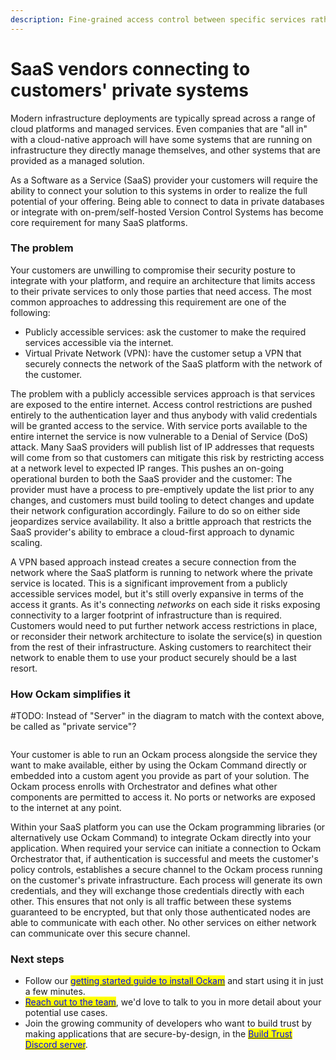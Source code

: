 ```yaml
---
description: Fine-grained access control between specific services rather than networks
---
```


# SaaS vendors connecting to customers' private systems

Modern infrastructure deployments are typically spread across a range of cloud platforms and managed services. Even companies that are "all in" with a cloud-native approach will have some systems that are running on infrastructure they directly manage themselves, and other systems that are provided as a managed solution.

As a Software as a Service (SaaS) provider your customers will require the ability to connect your solution to this systems in order to realize the full potential of your offering. Being able to connect to data in private databases or integrate with on-prem/self-hosted Version Control Systems has become core requirement for many SaaS platforms.

### The problem

Your customers are unwilling to compromise their security posture to integrate with your platform, and require an architecture that limits access to their private services to only those parties that need access. The most common approaches to addressing this requirement are one of the following:

* Publicly accessible services: ask the customer to make the required services accessible via the internet.
* Virtual Private Network (VPN): have the customer setup a VPN that securely connects the network of the SaaS platform with the network of the customer.

The problem with a publicly accessible services approach is that services are exposed to the entire internet. Access control restrictions are pushed entirely to the authentication layer and thus anybody with valid credentials will be granted access to the service. With service ports available to the entire internet the service is now vulnerable to a Denial of Service (DoS) attack. Many SaaS providers will publish list of IP addresses that requests will come from so that customers can mitigate this risk by restricting access at a network level to expected IP ranges. This pushes an on-going operational burden to both the SaaS provider and the customer: The provider must have a process to pre-emptively update the list prior to any changes, and customers must build tooling to detect changes and update their network configuration accordingly. Failure to do so on either side jeopardizes service availability. It also a brittle approach that restricts the SaaS provider's ability to embrace a cloud-first approach to dynamic scaling.

A VPN based approach instead creates a secure connection from the network where the SaaS platform is running to network where the private service is located. This is a significant improvement from a publicly accessible services model, but it's still overly expansive in terms of the access it grants. As it's connecting _networks_ on each side it risks exposing connectivity to a larger footprint of infrastructure than is required. Customers would need to put further network access restrictions in place, or reconsider their network architecture to isolate the service(s) in question from the rest of their infrastructure. Asking customers to rearchitect their network to enable them to use your product securely should be a last resort.

### How Ockam simplifies it
#TODO: Instead of "Server" in the diagram to match with the context above, be called as "private service"?

<img src="../../.gitbook/assets/file.excalidraw (2) (1) (2).svg" alt="" class="gitbook-drawing">

Your customer is able to run an Ockam process alongside the service they want to make available, either by using the Ockam Command directly or embedded into a custom agent you provide as part of your solution. The Ockam process enrolls with Orchestrator and defines what other components are permitted to access it. No ports or networks are exposed to the internet at any point.

Within your SaaS platform you can use the Ockam programming libraries (or alternatively use Ockam Command) to integrate Ockam directly into your application. When required your service can initiate a connection to Ockam Orchestrator that, if authentication is successful and meets the customer's policy controls, establishes a secure channel to the Ockam process running on the customer's private infrastructure. Each process will generate its own credentials, and they will exchange those credentials directly with each other. This ensures that not only is all traffic between these systems guaranteed to be encrypted, but that only those authenticated nodes are able to communicate with each other. No other services on either network can communicate over this secure channel.

### Next steps

* Follow our [<mark style="color:blue;">getting started guide to install Ockam</mark>](../../reference/command/#install) and start using it in just a few minutes.
* [<mark style="color:blue;">Reach out to the team</mark>](https://www.ockam.io/contact/form), we'd love to talk to you in more detail about your potential use cases.
* Join the growing community of developers who want to build trust by making applications that are secure-by-design, in the [<mark style="color:blue;">Build Trust Discord server</mark>](https://discord.gg/RAbjRr3kds).
